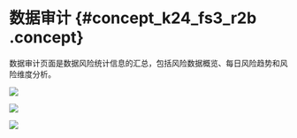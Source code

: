 # 数据审计 {#concept_k24_fs3_r2b .concept}

数据审计页面是数据风险统计信息的汇总，包括风险数据概览、每日风险趋势和风险维度分析。

![](http://static-aliyun-doc.oss-cn-hangzhou.aliyuncs.com/assets/img/17062/15368167278839_zh-CN.png)

![](http://static-aliyun-doc.oss-cn-hangzhou.aliyuncs.com/assets/img/17062/15368167278840_zh-CN.png)

![](http://static-aliyun-doc.oss-cn-hangzhou.aliyuncs.com/assets/img/17062/15368167278842_zh-CN.png)

